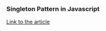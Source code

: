 ### Singleton Pattern in Javascript

[Link to the article](https://blog.bibekkakati.me/singleton-pattern-in-javascript)
